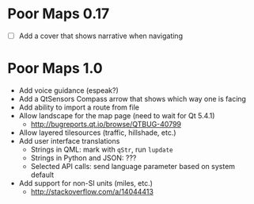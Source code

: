 Poor Maps 0.17
==============

 * [ ] Add a cover that shows narrative when navigating

Poor Maps 1.0
=============

 * Add voice guidance (espeak?)
 * Add a QtSensors Compass arrow that shows which way one is facing
 * Add ability to import a route from file
 * Allow landscape for the map page (need to wait for Qt 5.4.1)
   - <http://bugreports.qt.io/browse/QTBUG-40799>
 * Allow layered tilesources (traffic, hillshade, etc.)
 * Add user interface translations
   - Strings in QML: mark with `qStr`, run `lupdate`
   - Strings in Python and JSON: ???
   - Selected API calls: send language parameter based on system default
 * Add support for non-SI units (miles, etc.)
   - <http://stackoverflow.com/a/14044413>
